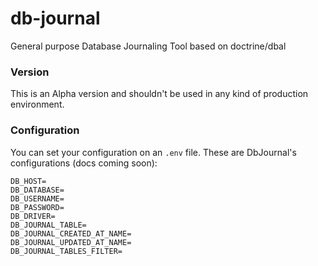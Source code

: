 # db-journal
General purpose Database Journaling Tool based on doctrine/dbal

### Version
This is an Alpha version and shouldn't be used in any kind of production environment.

### Configuration
You can set your configuration on an `.env` file. These are DbJournal's configurations (docs coming soon):
```
DB_HOST=
DB_DATABASE=
DB_USERNAME=
DB_PASSWORD=
DB_DRIVER=
DB_JOURNAL_TABLE=
DB_JOURNAL_CREATED_AT_NAME=
DB_JOURNAL_UPDATED_AT_NAME=
DB_JOURNAL_TABLES_FILTER=
```